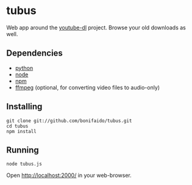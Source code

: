 tubus
=====
Web app around the [youtube-dl][youtube-dl] project. Browse your old downloads as well.

Dependencies
------------
* [python][python]
* [node][node]
* [npm][npm]
* [ffmpeg][ffmpeg] (optional, for converting video files to audio-only)

Installing
----------
	git clone git://github.com/bonifaido/tubus.git
	cd tubus
	npm install

Running
-------
	node tubus.js

Open [http://localhost:2000/][localhost] in your web-browser.

[youtube-dl]:https://github.com/rg3/youtube-dl
[python]:http://python.org/
[node]:http://nodejs.org/
[npm]:http://npmjs.org/
[ffmpeg]:http://ffmpeg.org/
[localhost]:http://localhost:2000/
